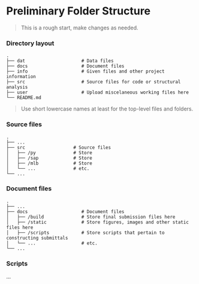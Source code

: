 Preliminary Folder Structure
============================

> This is a rough start, make changes as needed.

### Directory layout

    .
    ├── dat                     # Data files
    ├── docs                    # Document files
    ├── info                    # Given files and other project information
    ├── src                     # Source files for code or structural analysis
    ├── user                    # Upload miscelaneous working files here
    └── README.md

> Use short lowercase names at least for the top-level files and folders.

### Source files

    .
    ├── ...
    ├── src                  # Source files
    │   ├── /py              # Store 
    │   ├── /sap             # Store 
    │   ├── /mlb             # Store 
    │   └── ...              # etc.
    └── ...


### Document files

    .
    ├── ...
    ├── docs                    # Document files
    │   ├── /build              # Store final submission files here
    │   ├── /static             # Store figures, images and other static files here
    │   ├── /scripts            # Store scripts that pertain to constructing submittals
    │   └── ...                 # etc.
    └── ...


### Scripts

...
